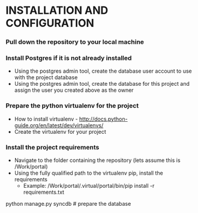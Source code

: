 # INSTALLATION AND CONFIGURATION

### Pull down the repository to your local machine

### Install Postgres if it is not already installed
* Using the postgres admin tool, create the database user account to use with the project database
* Using the postgres admin tool, create the database for this project and assign the user you created above as the owner

### Prepare the python virtualenv for the project
* How to install virtualenv - http://docs.python-guide.org/en/latest/dev/virtualenvs/
* Create the virtualenv for your project

### Install the project requirements
* Navigate to the folder containing the repository (lets assume this is /Work/portal)
* Using the fully qualified path to the virtualenv pip, install the requirements
    * Example: /Work/portal/.virtual/portal/bin/pip install -r requirements.txt

python manage.py syncdb # prepare the database